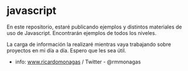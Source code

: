 javascript
==========

En este repositorio, estaré publicando ejemplos y distintos materiales de uso de Javascript. Encontrarán ejemplos de todos los niveles.

La carga de información la realizaré mientras vaya trabajando sobre proyectos en mi día a día. Espero que les sea útil.

+ info: www.ricardomonagas / Twitter - @rmmonagas
